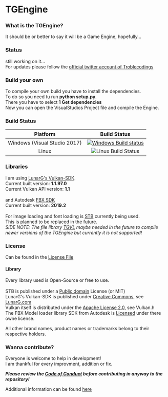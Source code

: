 <h1>TGEngine</h1>

<h3>What is the TGEngine?</h3>

It should be or better to say it will be a Game Engine, hopefully...

<h3>Status</h3>

still working on it...<br>
For updates please follow the [official twitter account of Troblecodings](https://twitter.com/Troblecodings)

<h3>Build your own</h3>

To compile your own build you have to install the dependencies.<br>
To do so you need tu run <strong>python setup.py</strong>.<br>
There you have to select <strong>1 Get dependencies</strong><br>
Now you can open the VisualStudios Project file and compile the Engine.

<h3>Build Status</h3>

| Platform | Build Status |
|:--------:|:------------:|
| Windows (Visual Studio 2017) | [![Windows Build status](https://ci.appveyor.com/api/projects/status/xkqlankoj873h3xh?svg=true)](https://ci.appveyor.com/project/MrTroble/tgengine) |
| Linux | ![Linux Build Status](https://img.shields.io/badge/build-not%20passing-red.svg) |

<h3>Libraries</h3>

I am using [LunarG's Vulkan-SDK](https://vulkan.lunarg.com/sdk/home).<br>
Current built version: <strong>1.1.97.0</strong><br>
Current Vulkan API version: <strong>1.1</strong>
<br>
<br>
and Autodesk [FBX SDK](https://www.autodesk.com/developer-network/platform-technologies/fbx-sdk-2019-2)<br>
Current built version: <strong>2019.2</strong>
<br>
<br>
For image loading and font loading is [STB](https://github.com/nothings/stb) currently being used.<br>
This is planned to be replaced in the future.<br>
*SIDE NOTE: The file library [TGVL](https://github.com/Troblecodings/TGVertex) maybe needed in the future to compile newer versions of the TGEngine 
but currently it is not supported!*

<h3>License</h3>

Can be found in the [License File](https://github.com/MrTroble/TGEngine/blob/master/LICENSE)
<br>
<h4>Library</h4>

Every library used is Open-Source or free to use.<br>
<br>
STB is published under a [Public domain](https://github.com/nothings/stb) License (or MIT)<br>
LunarG's Vulkan-SDK is published under [Creative Commons](https://creativecommons.org/licenses/by-nd/4.0/), see [LunarG.com](https://vulkan.lunarg.com/doc/sdk/1.1.82.0/windows/getting_started.html)<br>
Vulkan itself is distributed under the [Apache License 2.0](http://www.apache.org/licenses/LICENSE-2.0), see Vulkan.h<br>
The FBX Model loader library SDK from Autodesk is [Licensed](http://download.autodesk.com/us/fbx/2019/2019.0/FBX%20SDK%202019%20About%20Box%20Final.pdf) under there owne license.

All other brand names, product names or trademarks belong to their respective holders.

<h3>Wanna contribute?</h3>

Everyone is welcome to help in development!<br>
I am thankful for every improvment, addition or fix.

***Please review the [Code of Conduct](https://github.com/MrTroble/TGEngine/blob/master/CODE_OF_CONDUCT.md) before contributing in anyway to the repository!***

Additional information can be found [here](https://github.com/MrTroble/TGEngine/blob/master/CONTRIBUTING.md)
